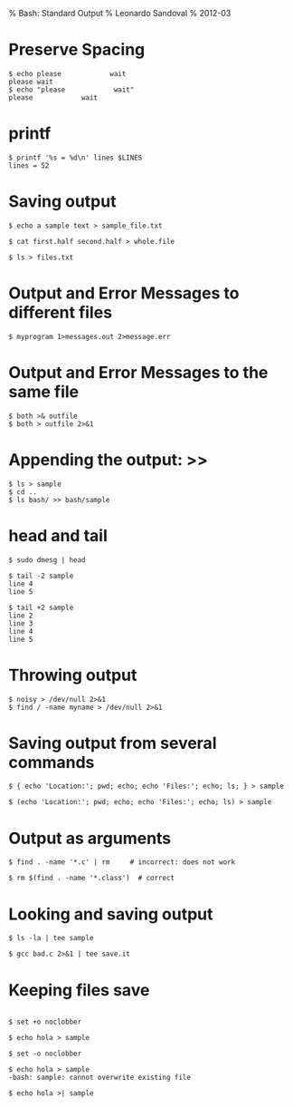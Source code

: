 % Bash: Standard Output
% Leonardo Sandoval
% 2012-03

# Preserve Spacing

~~~~ {.bash}
$ echo please            wait
please wait
$ echo "please            wait"
please            wait
~~~~

# printf

~~~~ {.bash}
$ printf '%s = %d\n' lines $LINES
lines = 52
~~~~


# Saving output


~~~~ {.bash}
$ echo a sample text > sample_file.txt

$ cat first.half second.half > whole.file

$ ls > files.txt

~~~~

# Output and Error Messages to different files

~~~~ {.bash}
$ myprogram 1>messages.out 2>message.err
~~~~

# Output and Error Messages to the same file

~~~~ {.bash}
$ both >& outfile
$ both > outfile 2>&1
~~~~

# Appending the output: >>

~~~~ {.bash}
$ ls > sample
$ cd ..
$ ls bash/ >> bash/sample
~~~~

# head and tail

~~~~ {.bash}
$ sudo dmesg | head

$ tail -2 sample 
line 4
line 5

$ tail +2 sample 
line 2
line 3
line 4
line 5
~~~~

# Throwing output

~~~~ {.bash}
$ noisy > /dev/null 2>&1
$ find / -name myname > /dev/null 2>&1
~~~~

# Saving output from several commands

~~~~ {.bash}
$ { echo 'Location:'; pwd; echo; echo 'Files:'; echo; ls; } > sample

$ (echo 'Location:'; pwd; echo; echo 'Files:'; echo; ls) > sample
~~~~

# Output as arguments

~~~~ {.bash}
$ find . -name '*.c' | rm     # incorrect: does not work

$ rm $(find . -name '*.class')  # correct
~~~~

# Looking and saving output

~~~~ {.bash}
$ ls -la | tee sample

$ gcc bad.c 2>&1 | tee save.it
~~~~

# Keeping files save

~~~~ {.bash}

$ set +o noclobber

$ echo hola > sample

$ set -o noclobber

$ echo hola > sample
-bash: sample: cannot overwrite existing file

$ echo hola >| sample
~~~~

